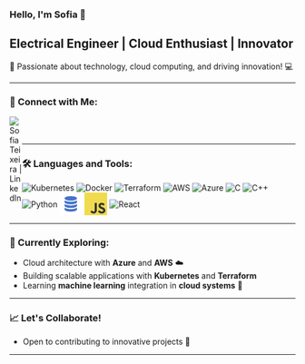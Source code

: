 ### Hello, I'm Sofia 👋

## Electrical Engineer | Cloud Enthusiast | Innovator  
🔌 Passionate about technology, cloud computing, and driving innovation! 💻

---

### 🌟 Connect with Me:
[<img align="left" alt="SofiaTeixeira | LinkedIn" width="22px" src="https://cdn-icons-png.flaticon.com/512/174/174857.png" />][linkedin]  
<br />

---

### 🛠️ Languages and Tools:  
<div align="left">
    <img align="center" alt="Kubernetes" width="40px" src="https://upload.wikimedia.org/wikipedia/commons/3/39/Kubernetes_logo_without_workmark.svg" />
    <img align="center" alt="Docker" width="40px" src="https://www.docker.com/wp-content/uploads/2022/03/vertical-logo-monochromatic.png" />
    <img align="center" alt="Terraform" width="40px" src="https://static-00.iconduck.com/assets.00/file-type-terraform-icon-1821x2048-mbxeegff.png" />
    <img align="center" alt="AWS" width="40px" src="https://logos-world.net/wp-content/uploads/2021/08/Amazon-Web-Services-AWS-Logo.png" />
    <img align="center" alt="Azure" width="40px" src="https://upload.wikimedia.org/wikipedia/commons/a/a8/Microsoft_Azure_Logo.svg" />
    <img align="center" alt="C" width="40px" src="https://cdn.iconscout.com/icon/free/png-512/c-programming-569564.png" />
    <img align="center" alt="C++" width="40px" src="https://upload.wikimedia.org/wikipedia/commons/thumb/1/18/ISO_C%2B%2B_Logo.svg/459px-ISO_C%2B%2B_Logo.svg.png" />
    <img align="center" alt="Python" width="40px" src="https://upload.wikimedia.org/wikipedia/commons/c/c3/Python-logo-notext.svg" />
    <img align="center" alt="SQL" width="40px" src="https://raw.githubusercontent.com/github/explore/80688e429a7d4ef2fca1e82350fe8e3517d3494d/topics/sql/sql.png" />
  <img align="center" alt="JavaScript" width="40px" src="https://raw.githubusercontent.com/github/explore/80688e429a7d4ef2fca1e82350fe8e3517d3494d/topics/javascript/javascript.png" />
  <img align="center" alt="React" width="40px" src="https://cdn.freebiesupply.com/logos/large/2x/react-1-logo-png-transparent.png" />

</div>

---

### 🌱 Currently Exploring:  
- Cloud architecture with **Azure** and **AWS** ☁️  
- Building scalable applications with **Kubernetes** and **Terraform**  
- Learning **machine learning** integration in **cloud systems** 🤖  

---

### 📈 Let's Collaborate!  
- Open to contributing to innovative projects 🚀  

---

[linkedin]: https://www.linkedin.com/in/ana-sofia-teixeira/
